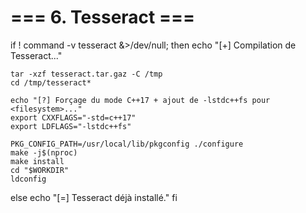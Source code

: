 # === 6. Tesseract ===
if ! command -v tesseract &>/dev/null; then
    echo "[+] Compilation de Tesseract..."

    tar -xzf tesseract.tar.gaz -C /tmp
    cd /tmp/tesseract*

    echo "[?] Forçage du mode C++17 + ajout de -lstdc++fs pour <filesystem>..."
    export CXXFLAGS="-std=c++17"
    export LDFLAGS="-lstdc++fs"

    PKG_CONFIG_PATH=/usr/local/lib/pkgconfig ./configure
    make -j$(nproc)
    make install
    cd "$WORKDIR"
    ldconfig
else
    echo "[=] Tesseract déjà installé."
fi

